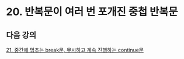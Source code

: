 # 20. 반복문이 여러 번 포개진 중첩 반복문






## 다음 강의

[21. 중간에 멈추는 break문, 무시하고 계속 진행하는 continue문](https://gitlab.com/easyspubjava/javacoursework/-/blob/master/Chapter1/01-21/README.md)

